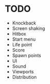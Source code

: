 TODO
====

- Knockback
- Screen shaking
- Hitbox
- Start menu
- Life point
- Score
- Spawn points
- UI
- Sound
- Viewports
- Distribution
